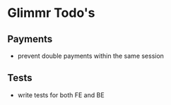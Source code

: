 # Glimmr Todo's
## Payments
- prevent double payments within the same session

## Tests
- write tests for both FE and BE